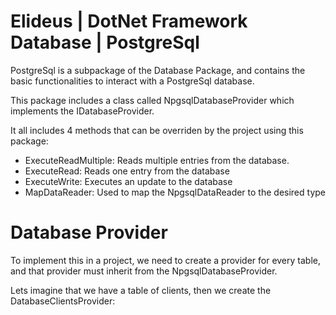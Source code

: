 # Elideus | DotNet Framework Database | PostgreSql

PostgreSql is a subpackage of the Database Package, and contains the basic functionalities to interact with a PostgreSql database.

This package includes a class called NpgsqlDatabaseProvider which implements the IDatabaseProvider.

It all includes 4 methods that can be overriden by the project using this package:

- ExecuteReadMultiple: Reads multiple entries from the database.
- ExecuteRead: Reads one entry from the database
- ExecuteWrite: Executes an update to the database
- MapDataReader: Used to map the NpgsqlDataReader to the desired type

# Database Provider

To implement this in a project, we need to create a provider for every table, and that provider must inherit from the NpgsqlDatabaseProvider.

Lets imagine that we have a table of clients, then we create the DatabaseClientsProvider:
